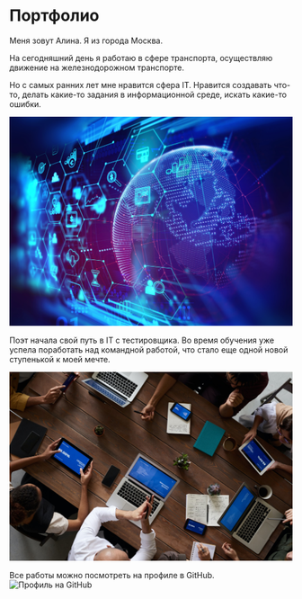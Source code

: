 # Портфолио

Меня зовут Алина. Я из города Москва.

На сегодняшний день я работаю в сфере транспорта, осуществляю движение на железнодорожном транспорте.

Но с самых ранних лет мне нравится сфера IT. Нравится создавать что-то, делать какие-то задания в информационной среде, искать какие-то ошибки. 

![](изображение\QYRFt9hINJksyepkd54GZWvjLefR0TrtWuzwXcPYgBGqhv4pEIvN676Hx2gBDJjNt92o4cM0amnyWbeDMpehWmQEXr2plvH0.jpg)

Поэт начала свой путь в IT с тестировщика. Во время обучения уже успела поработать над командной работой, что стало еще одной новой ступенькой к моей мечте.

![](изображение\people_on_computers_downsized.jpg)

Все работы можно посмотреть на профиле в GitHub.
![Профиль на GitHub](https://github.com/BerryDream7)

